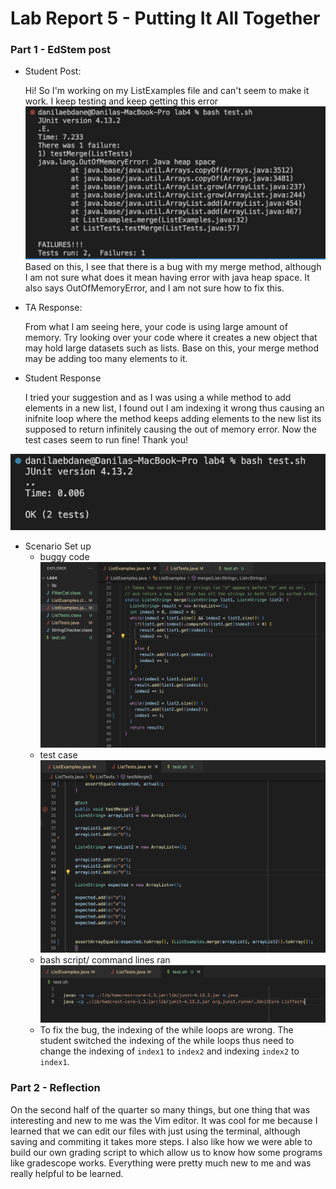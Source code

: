 # Lab Report 5 - Putting It All Together
### Part 1 - EdStem post
* Student Post:
  
  Hi! So I'm working on my ListExamples file and can't seem to make it work. I keep testing and keep getting this error
![Image](LR5ss.png)
  Based on this, I see that there is a bug with my merge method, although I am not sure what does it mean having error with java heap space. It also says OutOfMemoryError, and I am not sure how to fix this.
  
* TA Response:

  From what I am seeing here, your code is using large amount of memory. Try looking over your code where it creates a new object that may hold large datasets such as lists. Base on this, your merge method may be adding too many elements to it. 

* Student Response

  I tried your suggestion and as I was using a while method to add elements in a new list, I found out I am indexing it wrong thus causing an inifnite loop where the method keeps adding elements to the new list its supposed to return infinitely causing the out of memory error. Now the test cases seem to run fine! Thank you!

![Image](TestSuccess.png)

* Scenario Set up
  - buggy code
  ![Image](ListExamplesFile.png)
  - test case
  ![Image](TestFile.png)
  - bash script/ command lines ran
  ![Image](BashScriptFile.png)
  - To fix the bug, the indexing of the while loops are wrong. The student switched the indexing of the while loops thus need to change the indexing of `index1` to `index2` and indexing `index2` to `index1`. 


### Part 2 - Reflection
  On the second half of the quarter so many things, but one thing that was interesting and new to me was the Vim editor. It was cool for me because I learned that we can edit our files with just using the terminal, although saving and commiting it takes more steps. I also like how we were able to build our own grading script to which allow us to know how some programs like gradescope works. Everything were pretty much new to me and was really helpful to be learned. 
